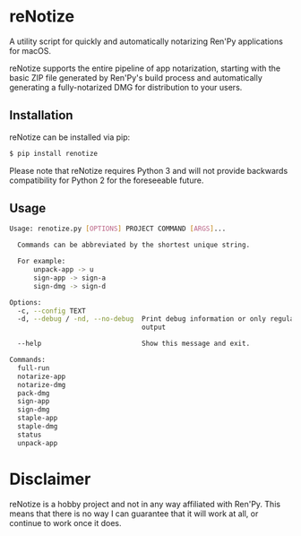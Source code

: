 # reNotize
A utility script for quickly and automatically notarizing Ren'Py applications for macOS.

reNotize supports the entire pipeline of app notarization, starting with the basic ZIP file generated by Ren'Py's build process and automatically generating a fully-notarized DMG for distribution to your users.

## Installation
reNotize can be installed via pip:
```bash
$ pip install renotize
```

Please note that reNotize requires Python 3 and will not provide backwards compatibility for Python 2 for the foreseeable future.

## Usage
```bash
Usage: renotize.py [OPTIONS] PROJECT COMMAND [ARGS]...

  Commands can be abbreviated by the shortest unique string.

  For example:
      unpack-app -> u
      sign-app -> sign-a
      sign-dmg -> sign-d

Options:
  -c, --config TEXT
  -d, --debug / -nd, --no-debug  Print debug information or only regular
                                 output

  --help                         Show this message and exit.

Commands:
  full-run
  notarize-app
  notarize-dmg
  pack-dmg
  sign-app
  sign-dmg
  staple-app
  staple-dmg
  status
  unpack-app
```

# Disclaimer
reNotize is a hobby project and not in any way affiliated with Ren'Py. This means that there is no way I can guarantee that it will work at all, or continue to work once it does.
